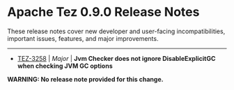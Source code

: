 
<!---
# Licensed to the Apache Software Foundation (ASF) under one
# or more contributor license agreements.  See the NOTICE file
# distributed with this work for additional information
# regarding copyright ownership.  The ASF licenses this file
# to you under the Apache License, Version 2.0 (the
# "License"); you may not use this file except in compliance
# with the License.  You may obtain a copy of the License at
#
#     http://www.apache.org/licenses/LICENSE-2.0
#
# Unless required by applicable law or agreed to in writing, software
# distributed under the License is distributed on an "AS IS" BASIS,
# WITHOUT WARRANTIES OR CONDITIONS OF ANY KIND, either express or implied.
# See the License for the specific language governing permissions and
# limitations under the License.
-->
# Apache Tez  0.9.0 Release Notes

These release notes cover new developer and user-facing incompatibilities, important issues, features, and major improvements.


---

* [TEZ-3258](https://issues.apache.org/jira/browse/TEZ-3258) | *Major* | **Jvm Checker does not ignore DisableExplicitGC when checking JVM GC options**

**WARNING: No release note provided for this change.**



